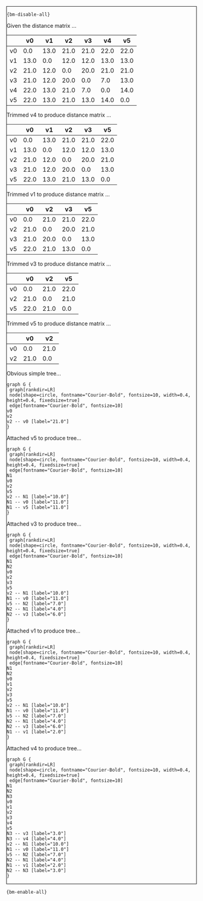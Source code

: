 <div style="border:1px solid black;">

`{bm-disable-all}`

Given the distance matrix ...

<table><thead><tr><th></th><th>v0</th><th>v1</th><th>v2</th><th>v3</th><th>v4</th><th>v5</th></tr></thead><tbody><tr><td>v0</td><td>0.0</td><td>13.0</td><td>21.0</td><td>21.0</td><td>22.0</td><td>22.0</td></tr><tr><td>v1</td><td>13.0</td><td>0.0</td><td>12.0</td><td>12.0</td><td>13.0</td><td>13.0</td></tr><tr><td>v2</td><td>21.0</td><td>12.0</td><td>0.0</td><td>20.0</td><td>21.0</td><td>21.0</td></tr><tr><td>v3</td><td>21.0</td><td>12.0</td><td>20.0</td><td>0.0</td><td>7.0</td><td>13.0</td></tr><tr><td>v4</td><td>22.0</td><td>13.0</td><td>21.0</td><td>7.0</td><td>0.0</td><td>14.0</td></tr><tr><td>v5</td><td>22.0</td><td>13.0</td><td>21.0</td><td>13.0</td><td>14.0</td><td>0.0</td></tr></tbody></table>


Trimmed v4 to produce distance matrix ...

<table><thead><tr><th></th><th>v0</th><th>v1</th><th>v2</th><th>v3</th><th>v5</th></tr></thead><tbody><tr><td>v0</td><td>0.0</td><td>13.0</td><td>21.0</td><td>21.0</td><td>22.0</td></tr><tr><td>v1</td><td>13.0</td><td>0.0</td><td>12.0</td><td>12.0</td><td>13.0</td></tr><tr><td>v2</td><td>21.0</td><td>12.0</td><td>0.0</td><td>20.0</td><td>21.0</td></tr><tr><td>v3</td><td>21.0</td><td>12.0</td><td>20.0</td><td>0.0</td><td>13.0</td></tr><tr><td>v5</td><td>22.0</td><td>13.0</td><td>21.0</td><td>13.0</td><td>0.0</td></tr></tbody></table>


Trimmed v1 to produce distance matrix ...

<table><thead><tr><th></th><th>v0</th><th>v2</th><th>v3</th><th>v5</th></tr></thead><tbody><tr><td>v0</td><td>0.0</td><td>21.0</td><td>21.0</td><td>22.0</td></tr><tr><td>v2</td><td>21.0</td><td>0.0</td><td>20.0</td><td>21.0</td></tr><tr><td>v3</td><td>21.0</td><td>20.0</td><td>0.0</td><td>13.0</td></tr><tr><td>v5</td><td>22.0</td><td>21.0</td><td>13.0</td><td>0.0</td></tr></tbody></table>


Trimmed v3 to produce distance matrix ...

<table><thead><tr><th></th><th>v0</th><th>v2</th><th>v5</th></tr></thead><tbody><tr><td>v0</td><td>0.0</td><td>21.0</td><td>22.0</td></tr><tr><td>v2</td><td>21.0</td><td>0.0</td><td>21.0</td></tr><tr><td>v5</td><td>22.0</td><td>21.0</td><td>0.0</td></tr></tbody></table>


Trimmed v5 to produce distance matrix ...

<table><thead><tr><th></th><th>v0</th><th>v2</th></tr></thead><tbody><tr><td>v0</td><td>0.0</td><td>21.0</td></tr><tr><td>v2</td><td>21.0</td><td>0.0</td></tr></tbody></table>


Obvious simple tree...

```{dot}
graph G {
 graph[rankdir=LR]
 node[shape=circle, fontname="Courier-Bold", fontsize=10, width=0.4, height=0.4, fixedsize=true]
 edge[fontname="Courier-Bold", fontsize=10]
v0
v2
v2 -- v0 [label="21.0"]
}
```


Attached v5 to produce tree...

```{dot}
graph G {
 graph[rankdir=LR]
 node[shape=circle, fontname="Courier-Bold", fontsize=10, width=0.4, height=0.4, fixedsize=true]
 edge[fontname="Courier-Bold", fontsize=10]
N1
v0
v2
v5
v2 -- N1 [label="10.0"]
N1 -- v0 [label="11.0"]
N1 -- v5 [label="11.0"]
}
```


Attached v3 to produce tree...

```{dot}
graph G {
 graph[rankdir=LR]
 node[shape=circle, fontname="Courier-Bold", fontsize=10, width=0.4, height=0.4, fixedsize=true]
 edge[fontname="Courier-Bold", fontsize=10]
N1
N2
v0
v2
v3
v5
v2 -- N1 [label="10.0"]
N1 -- v0 [label="11.0"]
v5 -- N2 [label="7.0"]
N2 -- N1 [label="4.0"]
N2 -- v3 [label="6.0"]
}
```


Attached v1 to produce tree...

```{dot}
graph G {
 graph[rankdir=LR]
 node[shape=circle, fontname="Courier-Bold", fontsize=10, width=0.4, height=0.4, fixedsize=true]
 edge[fontname="Courier-Bold", fontsize=10]
N1
N2
v0
v1
v2
v3
v5
v2 -- N1 [label="10.0"]
N1 -- v0 [label="11.0"]
v5 -- N2 [label="7.0"]
N2 -- N1 [label="4.0"]
N2 -- v3 [label="6.0"]
N1 -- v1 [label="2.0"]
}
```


Attached v4 to produce tree...

```{dot}
graph G {
 graph[rankdir=LR]
 node[shape=circle, fontname="Courier-Bold", fontsize=10, width=0.4, height=0.4, fixedsize=true]
 edge[fontname="Courier-Bold", fontsize=10]
N1
N2
N3
v0
v1
v2
v3
v4
v5
N3 -- v3 [label="3.0"]
N3 -- v4 [label="4.0"]
v2 -- N1 [label="10.0"]
N1 -- v0 [label="11.0"]
v5 -- N2 [label="7.0"]
N2 -- N1 [label="4.0"]
N1 -- v1 [label="2.0"]
N2 -- N3 [label="3.0"]
}
```


</div>

`{bm-enable-all}`

